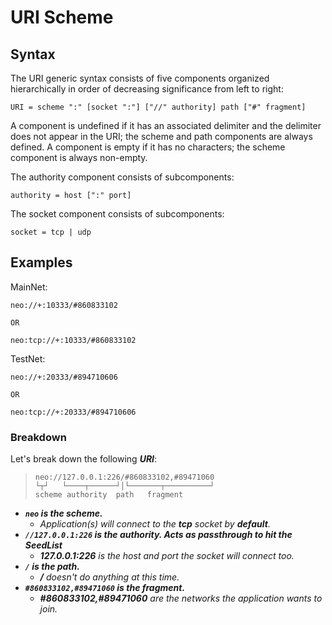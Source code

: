 # URI Scheme

## Syntax

The URI generic syntax consists of five components organized hierarchically in order of decreasing significance from left to right:

```
URI = scheme ":" [socket ":"] ["//" authority] path ["#" fragment]
```

A component is undefined if it has an associated delimiter and the delimiter does not appear in the URI; the scheme and path components are always defined. A component is empty if it has no characters; the scheme component is always non-empty.

The authority component consists of subcomponents:

```
authority = host [":" port]
```

The socket component consists of subcomponents:
```
socket = tcp | udp
```

## Examples

MainNet:

```
neo://+:10333/#860833102

OR

neo:tcp://+:10333/#860833102
```

TestNet:

```
neo://+:20333/#894710606

OR

neo:tcp://+:20333/#894710606
```

### Breakdown

Let's break down the following ***URI***:

> ```
> neo://127.0.0.1:226/#860833102,#89471060
> └┬┘   └────┬──────┘│└───────┬──────────┘
> scheme authority  path   fragment
> ```

- ***`neo` is the scheme.***
  - _Application(s) will connect to the ***tcp*** socket by ***default***._
- ***`//127.0.0.1:226` is the authority. Acts as passthrough to hit the _SeedList_***
  - _***127.0.0.1:226*** is the host and port the socket will connect too._
- ***`/` is the path.***
  - _***/*** doesn't do anything at this time._
- ***`#860833102,#89471060` is the fragment.***
  - _***#860833102,#89471060*** are the networks the application wants to join._

